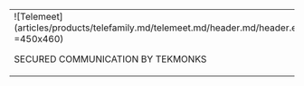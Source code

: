 |   |
|:------|
| ![Telemeet](articles/products/telefamily.md/telemeet.md/header.md/header.en.png =450x460) <p>SECURED COMMUNICATION BY TEKMONKS</p> |
